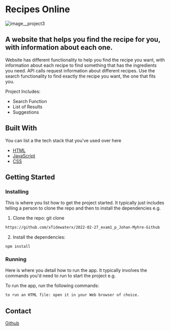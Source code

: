 # Recipes Online

![image__project3](https://github.com/xTidewaterx/2022-02-27_exam1_p_Johan-Myhre-Github/assets/79268288/a276b79c-5087-437c-b7a0-1c2e15d6880e)




##  A website that helps you find the recipe for you, with information about each one. 

Website has different functionality to help you find the recipe you want, with information about each recipe to find something that has the ingredients you need. API calls request information about different recipes. Use the search functionality to find exactly the recipe you want, the one that fits you.


Project Includes:

- Search Function
- List of Results
- Suggestions

## Built With

You can list a the tech stack that you've used over here
- [HTML](https://developer.mozilla.org/en-US/docs/Web/HTML)
- [JavaScript](https://developer.mozilla.org/en-US/docs/Web/JavaScript)
- [CSS](https://developer.mozilla.org/en-US/docs/Web/CSShtml)

## Getting Started

### Installing

This is where you list how to get the project started. It typically just includes telling a person to clone the repo and then to install the dependencies e.g.

1. Clone the repo:
git clone 
```bash
https://github.com/xTidewaterx/2022-02-27_exam1_p_Johan-Myhre-Github
```

2. Install the dependencies:

```
npm install
```

### Running

Here is where you detail how to run the app. It typically involves the commands you'd need to run to start the project e.g.

To run the app, run the following commands:

```bash
to run an HTML file: open it in your Web browser of choice.
```



## Contact



[Github](https://github.com/xTidewaterx)


